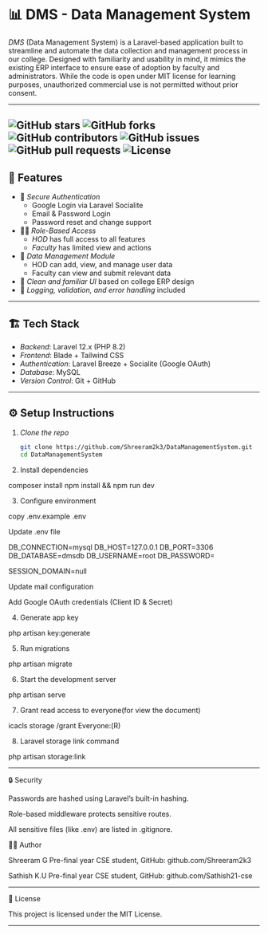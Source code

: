 # 📊 DMS - Data Management System

*DMS* (Data Management System) is a Laravel-based application built to streamline and automate the data collection and management process in our college. Designed with familiarity and usability in mind, it mimics the existing ERP interface to ensure ease of adoption by faculty and administrators. While the code is open under MIT license for learning purposes, unauthorized commercial use is not permitted without prior consent.

---
![GitHub stars](https://img.shields.io/github/stars/Shreeram2k3/DataManagementSystem?style=social)
![GitHub forks](https://img.shields.io/github/forks/Shreeram2k3/DataManagementSystem?style=social)
![GitHub contributors](https://img.shields.io/github/contributors/Shreeram2k3/DataManagementSystem)
![GitHub issues](https://img.shields.io/github/issues/Shreeram2k3/DataManagementSystem)
![GitHub pull requests](https://img.shields.io/github/issues-pr/Shreeram2k3/DataManagementSystem)
![License](https://img.shields.io/github/license/Shreeram2k3/DataManagementSystem)
---

## 🚀 Features

- 🔐 *Secure Authentication*
  - Google Login via Laravel Socialite
  - Email & Password Login
  - Password reset and change support
- 🧑‍🏫 *Role-Based Access*
  - *HOD* has full access to all features
  - *Faculty* has limited view and actions
- 📁 *Data Management Module*
  - HOD can add, view, and manage user data
  - Faculty can view and submit relevant data
- 🧭 *Clean and familiar UI* based on college ERP design
- 🧾 *Logging, validation, and error handling* included

---

## 🏗 Tech Stack

- *Backend*: Laravel 12.x (PHP 8.2)
- *Frontend*: Blade + Tailwind CSS
- *Authentication*: Laravel Breeze + Socialite (Google OAuth)
- *Database*: MySQL
- *Version Control*: Git + GitHub

---

## ⚙ Setup Instructions

1. *Clone the repo*
   ```bash
   git clone https://github.com/Shreeram2k3/DataManagementSystem.git
   cd DataManagementSystem

2. Install dependencies

composer install
npm install && npm run dev


3. Configure environment

copy .env.example .env

Update .env file 

DB_CONNECTION=mysql
DB_HOST=127.0.0.1
DB_PORT=3306
DB_DATABASE=dmsdb
DB_USERNAME=root
DB_PASSWORD=

SESSION_DOMAIN=null

Update mail configuration

Add Google OAuth credentials (Client ID & Secret)



4. Generate app key

php artisan key:generate


5. Run migrations

php artisan migrate


6. Start the development server

php artisan serve

7. Grant read access to everyone(for view the document)

icacls storage /grant Everyone:(R)

8. Laravel storage link command

php artisan storage:link



---

🔒 Security

Passwords are hashed using Laravel’s built-in hashing.

Role-based middleware protects sensitive routes.

All sensitive files (like .env) are listed in .gitignore.




👨‍💻 Author

Shreeram G
Pre-final year CSE student,
GitHub: github.com/Shreeram2k3
 
 Sathish K.U
 Pre-final year CSE student,
 GitHub: github.com/Sathish21-cse


---

📄 License

This project is licensed under the MIT License.

---
